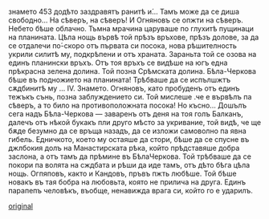 ﻿
знамето	453
додѣто заздравятъ ранитѣ и́... Тамъ може да се диша свободно... На сѣверъ, на сѣверъ!
И Огняновъ се опжти на сѣверъ.
Небето бѣше облачно. Тъмна мрачина царуваше по глухитѣ пущинаци на планината.
Цѣла нощь вървѣ той прѣзъ връхове, прѣзъ долове, за да се отдалечи по́-скоро отъ първата си посока, нова рѣшителность укрили силитѣ му, подкрѣпени и отъ храната.
Зараньта той се озова на единъ планински връхъ. Отъ тоя връхъ се видѣше на югъ една прѣкрасна зелена долина. Той позна Срѣмската долина. Бѣла-Черкова бѣше въ подножието на планината! Трѣбваше да се испълшжтъ сѫдбинитѣ му ...
IV.
Знамето.
Огняновъ, като пробуденъ отъ единъ тежъкъ сънь, позна заблуждението си. Той мислеше .че е вървѣлъ па сѣверъ, а то било на противоположната посока! Но късно...
Дошълъ сега надъ Бѣла-Черкова — заваренъ отъ деня на тоя голъ Балканъ, далечъ отъ нѣкой букакъ пли друго мѣсто за укривание, той видѣ, че ще бѫде безумно да се връща назадъ, да се изложи самоволно па явна гибель. Едничкото, което му остаяше да стори, бѣше да се спусне въ джлбокия долъ на Манастирската рѣка, който прѣдставяше добра заслона, а отъ тамъ да прѣмине въ БѣлаЧеркова. Той трѣбваше да се покори па волята на сждбата и рѣши да иде тамъ, отъ дѣто бѣга цѣла нощь.
Огпяповъ, както и Кандовъ, пръвъ пжть любѣше. Той бѣше новакъ въ тая бобра на любовьта, която не прилича на друга.
Единъ парапепъ человѣкъ, въобще, ненавижда врага си, който го е ударилъ.

[original](images/506.jpg)